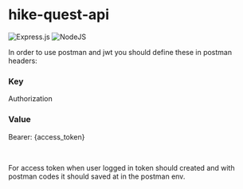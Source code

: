 ﻿# hike-quest-api
![Express.js](https://img.shields.io/badge/express.js-%23404d59.svg?style=for-the-badge&logo=express&logoColor=%2361DAFB) ![NodeJS](https://img.shields.io/badge/node.js-6DA55F?style=for-the-badge&logo=node.js&logoColor=white)


In order to use postman and jwt you should define these in postman headers:

<h3>Key</h3>
<p>Authorization</p>

<h3>Value</h3>
<p>Bearer: {access_token}</p>
<br>

For access token when user logged in token should created and with postman codes it should saved at  in the postman env. 
